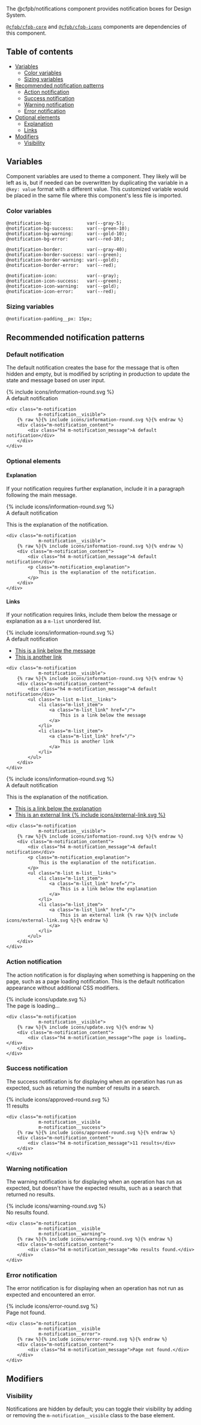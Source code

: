 The @cfpb/notifications component provides notification boxes
for Design System.

[`@cfpb/cfpb-core`](../core) and
[`@cfpb/cfpb-icons`](../icons)
components are dependencies of this component.

## Table of contents

- [Variables](#variables)
  - [Color variables](#color-variables)
  - [Sizing variables](#sizing-variables)
- [Recommended notification patterns](#recommended-notification-patterns)
  - [Action notification](#action-notification)
  - [Success notification](#success-notification)
  - [Warning notification](#warning-notification)
  - [Error notification](#error-notification)
- [Optional elements](#optional-elements)
  - [Explanation](#explanation)
  - [Links](#links)
- [Modifiers](#modifiers)
  - [Visibility](#visibility)

## Variables

Component variables are used to theme a component.
They likely will be left as is, but if needed can be overwritten by duplicating
the variable in a `@key: value` format with a different value.
This customized variable would be placed in the same file
where this component's less file is imported.

### Color variables

```
@notification-bg:             var(--gray-5);
@notification-bg-success:     var(--green-10);
@notification-bg-warning:     var(--gold-10);
@notification-bg-error:       var(--red-10);

@notification-border:         var(--gray-40);
@notification-border-success: var(--green);
@notification-border-warning: var(--gold);
@notification-border-error:   var(--red);

@notification-icon:           var(--gray);
@notification-icon-success:   var(--green);
@notification-icon-warning:   var(--gold);
@notification-icon-error:     var(--red);
```

### Sizing variables

```
@notification-padding__px: 15px;
```

## Recommended notification patterns

### Default notification

The default notification creates the base for the message that is often hidden
and empty, but is modified by scripting in production to update the state and
message based on user input.

<div class="m-notification
            m-notification__visible">
    {% include icons/information-round.svg %}
    <div class="m-notification_content">
        <div class="h4 m-notification_message">A default notification</div>
    </div>
</div>

```
<div class="m-notification
            m-notification__visible">
    {% raw %}{% include icons/information-round.svg %}{% endraw %}
    <div class="m-notification_content">
        <div class="h4 m-notification_message">A default notification</div>
    </div>
</div>
```

### Optional elements

#### Explanation

If your notification requires further explanation, include it in a paragraph
following the main message.

<div class="m-notification
            m-notification__visible">
    {% include icons/information-round.svg %}
    <div class="m-notification_content">
        <div class="h4 m-notification_message">A default notification</div>
        <p class="m-notification_explanation">
            This is the explanation of the notification.
        </p>
    </div>
</div>

```
<div class="m-notification
            m-notification__visible">
    {% raw %}{% include icons/information-round.svg %}{% endraw %}
    <div class="m-notification_content">
        <div class="h4 m-notification_message">A default notification</div>
        <p class="m-notification_explanation">
            This is the explanation of the notification.
        </p>
    </div>
</div>
```

#### Links

If your notification requires links,
include them below the message or explanation as a `m-list` unordered list.

<div class="m-notification
            m-notification__visible">
    {% include icons/information-round.svg %}
    <div class="m-notification_content">
        <div class="h4 m-notification_message">A default notification</div>
        <ul class="m-list m-list__links">
            <li class="m-list_item">
                <a class="m-list_link" href="/">
                    This is a link below the message
                </a>
            </li>
            <li class="m-list_item">
                <a class="m-list_link" href="/">
                    This is another link
                </a>
            </li>
         </ul>
    </div>
</div>

```
<div class="m-notification
            m-notification__visible">
    {% raw %}{% include icons/information-round.svg %}{% endraw %}
    <div class="m-notification_content">
        <div class="h4 m-notification_message">A default notification</div>
        <ul class="m-list m-list__links">
            <li class="m-list_item">
                <a class="m-list_link" href="/">
                    This is a link below the message
                </a>
            </li>
            <li class="m-list_item">
                <a class="m-list_link" href="/">
                    This is another link
                </a>
            </li>
        </ul>
    </div>
</div>
```

<div class="m-notification
            m-notification__visible">
    {% include icons/information-round.svg %}
    <div class="m-notification_content">
        <div class="h4 m-notification_message">A default notification</div>
        <p class="m-notification_explanation">
            This is the explanation of the notification.
        </p>
        <ul class="m-list m-list__links">
            <li class="m-list_item">
                <a class="m-list_link" href="/">
                    This is a link below the explanation
                </a>
            </li>
            <li class="m-list_item">
                <a class="m-list_link" href="/">
                    This is an external link {% include icons/external-link.svg %}
                </a>
            </li>
         </ul>
    </div>
</div>

```
<div class="m-notification
            m-notification__visible">
    {% raw %}{% include icons/information-round.svg %}{% endraw %}
    <div class="m-notification_content">
        <div class="h4 m-notification_message">A default notification</div>
        <p class="m-notification_explanation">
            This is the explanation of the notification.
        </p>
        <ul class="m-list m-list__links">
            <li class="m-list_item">
                <a class="m-list_link" href="/">
                    This is a link below the explanation
                </a>
            </li>
            <li class="m-list_item">
                <a class="m-list_link" href="/">
                    This is an external link {% raw %}{% include icons/external-link.svg %}{% endraw %}
                </a>
            </li>
        </ul>
    </div>
</div>
```

### Action notification

The action notification is for displaying when something
is happening on the page,
such as a page loading notification.
This is the default notification appearance without additional CSS modifiers.

<div class="m-notification
            m-notification__visible">
    {% include icons/update.svg %}
    <div class="m-notification_content">
        <div class="h4 m-notification_message">The page is loading…</div>
    </div>
</div>

```
<div class="m-notification
            m-notification__visible">
    {% raw %}{% include icons/update.svg %}{% endraw %}
    <div class="m-notification_content">
        <div class="h4 m-notification_message">The page is loading…</div>
    </div>
</div>
```

### Success notification

The success notification is for displaying when an operation has run as
expected, such as returning the number of results in a search.

<div class="m-notification
            m-notification__visible
            m-notification__success">
    {% include icons/approved-round.svg %}
    <div class="m-notification_content">
        <div class="h4 m-notification_message">11 results</div>
    </div>
</div>

```
<div class="m-notification
            m-notification__visible
            m-notification__success">
    {% raw %}{% include icons/approved-round.svg %}{% endraw %}
    <div class="m-notification_content">
        <div class="h4 m-notification_message">11 results</div>
    </div>
</div>
```

### Warning notification

The warning notification is for displaying when an operation has run as
expected, but doesn't have the expected results,
such as a search that returned no results.

<div class="m-notification
            m-notification__visible
            m-notification__warning">
    {% include icons/warning-round.svg %}
    <div class="m-notification_content">
        <div class="h4 m-notification_message">No results found.</div>
    </div>
</div>

```
<div class="m-notification
            m-notification__visible
            m-notification__warning">
    {% raw %}{% include icons/warning-round.svg %}{% endraw %}
    <div class="m-notification_content">
        <div class="h4 m-notification_message">No results found.</div>
    </div>
</div>
```

### Error notification

The error notification is for displaying when an operation has not run as
expected and encountered an error.

<div class="m-notification
            m-notification__visible
            m-notification__error">
    {% include icons/error-round.svg %}
    <div class="m-notification_content">
        <div class="h4 m-notification_message">Page not found.</div>
    </div>
</div>

```
<div class="m-notification
            m-notification__visible
            m-notification__error">
    {% raw %}{% include icons/error-round.svg %}{% endraw %}
    <div class="m-notification_content">
        <div class="h4 m-notification_message">Page not found.</div>
    </div>
</div>
```

## Modifiers

### Visibility

Notifications are hidden by default; you can toggle their visibility by adding
or removing the `m-notification__visible` class to the base element.
